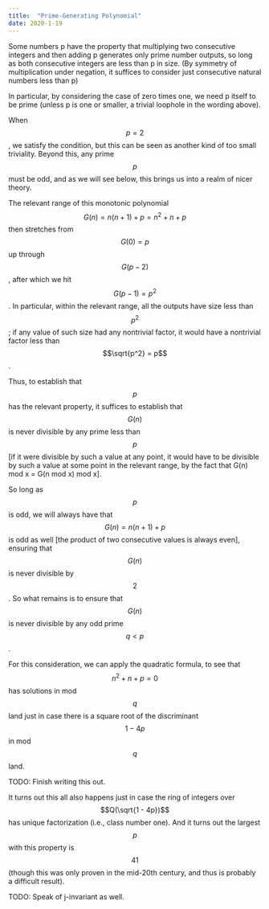 ```yaml
---
title:  "Prime-Generating Polynomial"
date: 2020-1-19
---
```

Some numbers p have the property that multiplying two consecutive integers and then adding p generates only prime number outputs, so long as both consecutive integers are less than p in size. (By symmetry of multiplication under negation, it suffices to consider just consecutive natural numbers less than p)

In particular, by considering the case of zero times one, we need p itself to be prime (unless p is one or smaller, a trivial loophole in the wording above).

When $$p = 2$$, we satisfy the condition, but this can be seen as another kind of too small triviality. Beyond this, any prime $$p$$ must be odd, and as we will see below, this brings us into a realm of nicer theory.

The relevant range of this monotonic polynomial $$G(n) = n(n + 1) + p = n^2 + n + p$$ then stretches from $$G(0) = p$$ up through $$G(p - 2)$$, after which we hit $$G(p - 1) = p^2$$. In particular, within the relevant range, all the outputs have size less than $$p^2$$; if any value of such size had any nontrivial factor, it would have a nontrivial factor less than $$\sqrt{p^2} = p$$.

Thus, to establish that $$p$$ has the relevant property, it suffices to establish that $$G(n)$$ is never divisible by any prime less than $$p$$ [if it were divisible by such a value at any point, it would have to be divisible by such a value at some point in the relevant range, by the fact that G(n) mod x = G(n mod x) mod x].

So long as $$p$$ is odd, we will always have that $$G(n) = n(n + 1) + p$$ is odd as well [the product of two consecutive values is always even], ensuring that $$G(n)$$ is never divisible by $$2$$. So what remains is to ensure that $$G(n)$$ is never divisible by any odd prime $$q < p$$.

For this consideration, we can apply the quadratic formula, to see that $$n^2 + n + p = 0$$ has solutions in mod $$q$$ land just in case there is a square root of the discriminant $$1 - 4p$$ in mod $$q$$ land.

TODO: Finish writing this out.

It turns out this all also happens just in case the ring of integers over $$Q(\sqrt{1 - 4p})$$ has unique factorization (i.e., class number one). And it turns out the largest $$p$$ with this property is $$41$$ (though this was only proven in the mid-20th century, and thus is probably a difficult result).

TODO: Speak of j-invariant as well.
